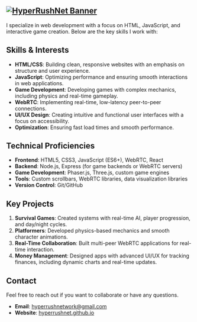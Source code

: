 [![HyperRushNet Banner](https://hyperrushnet.github.io/assets/logo.png)](https://github.com/HyperRushNet)
---
I specialize in web development with a focus on HTML, JavaScript, and interactive game creation. Below are the key skills I work with:

## Skills & Interests

- **HTML/CSS**: Building clean, responsive websites with an emphasis on structure and user experience.
- **JavaScript**: Optimizing performance and ensuring smooth interactions in web applications.
- **Game Development**: Developing games with complex mechanics, including physics and real-time gameplay.
- **WebRTC**: Implementing real-time, low-latency peer-to-peer connections.
- **UI/UX Design**: Creating intuitive and functional user interfaces with a focus on accessibility.
- **Optimization**: Ensuring fast load times and smooth performance.

## Technical Proficiencies

- **Frontend**: HTML5, CSS3, JavaScript (ES6+), WebRTC, React
- **Backend**: Node.js, Express (for game backends or WebRTC servers)
- **Game Development**: Phaser.js, Three.js, custom game engines
- **Tools**: Custom scrollbars, WebRTC libraries, data visualization libraries
- **Version Control**: Git/GitHub

## Key Projects

1. **Survival Games**: Created systems with real-time AI, player progression, and day/night cycles.
2. **Platformers**: Developed physics-based mechanics and smooth character animations.
3. **Real-Time Collaboration**: Built multi-peer WebRTC applications for real-time interaction.
4. **Money Management**: Designed apps with advanced UI/UX for tracking finances, including dynamic charts and real-time updates.

## Contact

Feel free to reach out if you want to collaborate or have any questions.

- **Email**: [hyperrushnetwork@gmail.com](mailto:hyperrushnetwork@gmail.com)
- **Website**: [hyperrushnet.github.io](https://hyperrushnet.github.io)
